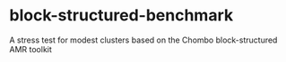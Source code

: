 # block-structured-benchmark
A stress test for modest clusters based on the Chombo block-structured AMR toolkit
